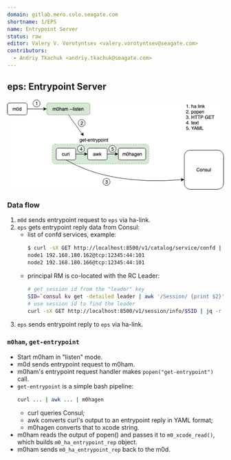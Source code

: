 ```yaml
---
domain: gitlab.mero.colo.seagate.com
shortname: 1/EPS
name: Entrypoint Server
status: raw
editor: Valery V. Vorotyntsev <valery.vorotyntsev@seagate.com>
contributors:
  - Andriy Tkachuk <andriy.tkachuk@seagate.com>
---
```


## eps: Entrypoint Server

![eps](eps.png)

### Data flow

1. `m0d` sends entrypoint request to `eps` via ha-link.
2. `eps` gets entrypoint reply data from Consul:
   * list of confd services, example:
     ```bash
     $ curl -sX GET http://localhost:8500/v1/catalog/service/confd | jq -r '.[] | "\(.Node) \(.ServiceAddress):\(.ServicePort)"'
     node1 192.168.180.162@tcp:12345:44:101
     node2 192.168.180.166@tcp:12345:44:101
     ```
   * principal RM is co-located with the RC Leader:
     ```bash
     # get session id from the "leader" key
     SID=`consul kv get -detailed leader | awk '/Session/ {print $2}'`
     # use session id to find the leader
     curl -sX GET http://localhost:8500/v1/session/info/$SID | jq -r '.[].Node'
     ```
3. `eps` sends entrypoint reply to `eps` via ha-link.

### `m0ham`, `get-entrypoint`

- Start m0ham in "listen" mode.
- m0d sends entrypoint request to m0ham.
- m0ham's entrypoint request handler makes `popen("get-entrypoint")` call.
- `get-entrypoint` is a simple bash pipeline:
  ```bash
  curl ... | awk ... | m0hagen
  ```
  - curl queries Consul;
  - awk converts curl's output to an entrypoint reply in YAML format;
  - m0hagen converts that to xcode string.
- m0ham reads the output of popen() and passes it to `m0_xcode_read()`, which builds `m0_ha_entrypoint_rep` object.
- m0ham sends `m0_ha_entrypoint_rep` back to the m0d.
